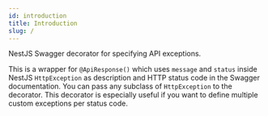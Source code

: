 ```yaml
---
id: introduction
title: Introduction
slug: /
---
```


NestJS Swagger decorator for specifying API exceptions.

This is a wrapper for `@ApiResponse()` which uses `message` and `status` inside NestJS `HttpException` as description and HTTP status code in the Swagger documentation. You can pass any subclass of `HttpException` to the decorator. This decorator is especially useful if you want to define multiple custom exceptions per status code.
